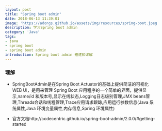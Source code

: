 ```yaml
---
layout: post
title: "Spring boot admin"
date: 2018-06-13 11:39:01
image: 'https://adongs.github.io/assets/img/resources/spring-boot.jpeg'
description: 学习Spring boot admin
category: 'Java'
tags:
- java
- spring boot
- spring boot admin
introduction: Spring boot admin 搭建和详解
---
```



### 理解
- SpringBootAdmin是在Spring Boot Actuator的基础上提供简洁的可视化WEB UI，是用来管理 Spring Boot 应用程序的一个简单的界面，提供显示,name/id 和版本号,显示在线状态,Logging日志级别管理,JMX beans管理,Threads会话和线程管理,Trace应用请求跟踪,应用运行参数信息(Java 系统属性,Java 环境变量属性,内存信息,Spring 环境属性)

- 官方文档http://codecentric.github.io/spring-boot-admin/2.0.0/#getting-started